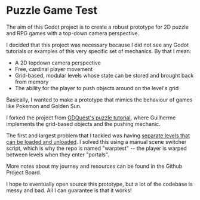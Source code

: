 # Puzzle Game Test

The aim of this Godot project is to create a robust prototype for 2D puzzle and RPG games with a top-down camera perspective.

I decided that this project was necessary because I did not see any Godot tutorials or examples of this very specific set of mechanics. By that I mean:

* A 2D topdown camera perspective
* Free, cardinal player movement
* Grid-based, modular levels whose state can be stored and brought back from memory
* The ability for the player to push objects around on the level's grid

Basically, I wanted to make a prototype that mimics the behaviour of games like Pokemon and Golden Sun.

I forked the project from [GDQuest's puzzle tutorial](https://github.com/GDquest/kickstarter-quest-3/tree/master/01-29-puzzle-game/end), where Guilherme implements the grid-based objects and the pushing mechanic.

The first and largest problem that I tackled was having [separate levels that can be loaded and unloaded](https://godotengine.org/qa/44664/how-can-i-move-the-player-from-one-tilemap-to-another). I solved this using a manual scene switcher script, which is why the repo is named "warptest" -- the player is warped between levels when they enter "portals".

More notes about my journey and resources can be found in the Github Project Board.

I hope to eventually open source this prototype, but a lot of the codebase is messy and bad. All I can guarantee is that it works!
